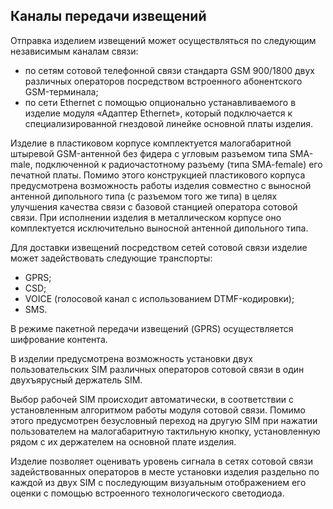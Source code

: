 ## Каналы передачи извещений

Отправка изделием извещений может осуществляться по следующим независимым каналам связи:

* по сетям сотовой телефонной связи стандарта GSM 900/1800 двух различных операторов посредством встроенного абонентского GSM-терминала;
* по сети Ethernet с помощью опционально устанавливаемого в изделие модуля «Адаптер Ethernet», который подключается к специализированной гнездовой линейке основной платы изделия.

Изделие в пластиковом корпусе комплектуется малогабаритной штыревой GSM-антенной без фидера с угловым разъемом типа SMA-male, подключенной к радиочастотному разъему (типа SMA-female) его печатной платы. Помимо этого конструкцией пластикового корпуса предусмотрена возможность работы изделия совместно с выносной антенной дипольного типа (с  разъемом того же типа) в целях улучшения качества связи с базовой станцией оператора сотовой связи. При исполнении изделия в металлическом корпусе оно комплектуется исключительно выносной антенной дипольного типа.

Для доставки извещений посредством сетей сотовой связи изделие может задействовать следующие транспорты:

* GPRS;
* CSD;
* VOICE (голосовой канал с использованием DTMF-кодировки);
* SMS.

В режиме пакетной передачи извещений (GPRS) осуществляется шифрование контента.

В изделии предусмотрена возможность установки двух пользовательских SIM различных операторов сотовой связи в один двухъярусный держатель SIM.

Выбор рабочей SIM происходит автоматически, в соответствии с установленным алгоритмом работы модуля сотовой связи. Помимо этого  предусмотрен безусловный переход на другую SIM при нажатии пользователем на малогабаритную тактильную кнопку, установленную  рядом с их держателем на основной плате изделия.

Изделие позволяет оценивать уровень сигнала в сетях сотовой связи задействованных операторов в месте установки изделия раздельно по каждой из двух SIM с последующим визуальным отображением его оценки с помощью встроенного технологического светодиода.
